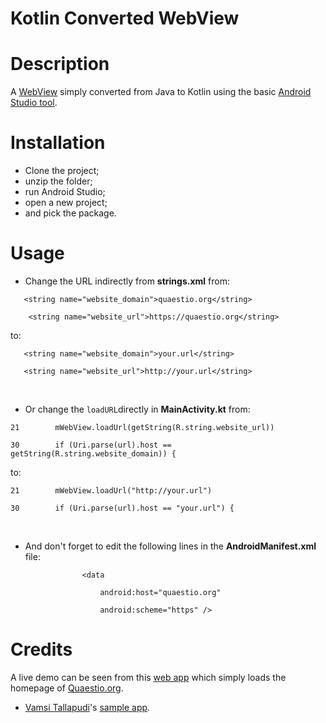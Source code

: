 # Kotlin Converted WebView

# Description
A [WebView](https://developer.android.com/guide/webapps/webview.html) simply converted from Java to Kotlin using the basic [Android Studio tool](https://developer.android.com/kotlin/get-started.html#convert-to-kotlin-code).

# Installation
* Clone the project;
* unzip the folder;
* run Android Studio;
* open a new project;
* and pick the package.

# Usage
* Change the URL indirectly from **strings.xml** from:

`   <string name="website_domain">quaestio.org</string>`

`    <string name="website_url">https://quaestio.org</string>`

to:


`   <string name="website_domain">your.url</string>`

`   <string name="website_url">http://your.url</string>`

&nbsp;

* Or change the `loadURL`directly in **MainActivity.kt** from:

`21        mWebView.loadUrl(getString(R.string.website_url))`

`30        if (Uri.parse(url).host == getString(R.string.website_domain)) {`

to:

`21        mWebView.loadUrl("http://your.url")`

`30        if (Uri.parse(url).host == "your.url") {`

&nbsp;

* And don't forget to edit the following lines in the **AndroidManifest.xml** file:

`                <data`

`                    android:host="quaestio.org"`

`                    android:scheme="https" />`

# Credits
A live demo can be seen from this [web app](https://play.google.com/store/apps/details?id=org.quaestio.quaestio.org) which simply loads the homepage of [Quaestio.org](https://quaestio.org/).
* [Vamsi Tallapudi](https://github.com/vamsitallapudi/create-android-app-for-website)'s [sample app](https://github.com/vamsitallapudi/create-android-app-for-website).
